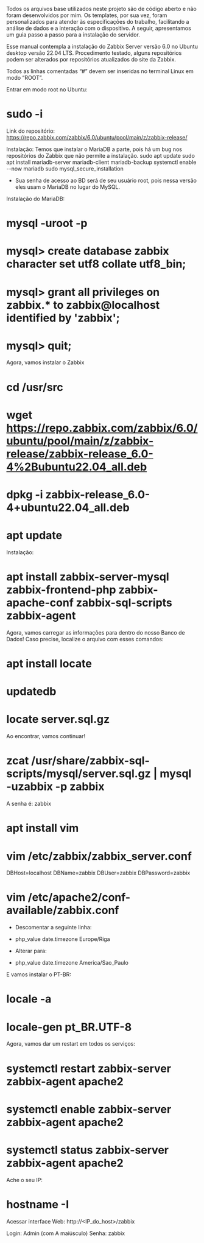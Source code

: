 Todos os arquivos base utilizados neste projeto são de código aberto e não foram desenvolvidos por mim. Os templates, por sua vez, foram personalizados para atender às especificações do trabalho, facilitando a análise de dados e a interação com o dispositivo. 
A seguir, apresentamos um guia passo a passo para a instalação do servidor.

Esse manual contempla a instalação do Zabbix Server versão 6.0 no Ubuntu desktop versão 22.04 LTS.
Procedimento testado, alguns repositórios podem ser alterados por repositórios atualizados do site da Zabbix.

Todos as linhas comentadas “#” devem ser inseridas no terminal Linux em modo “ROOT”.

Entrar em modo root no Ubuntu:
# sudo -i

Link do repositório:
https://repo.zabbix.com/zabbix/6.0/ubuntu/pool/main/z/zabbix-release/

Instalação:
Temos que instalar o MariaDB a parte, pois há um bug nos repositórios do Zabbix que não permite a instalação.
sudo apt update
sudo apt install mariadb-server mariadb-client mariadb-backup
systemctl enable --now mariadb
sudo mysql_secure_installation

- Sua senha de acesso ao BD será de seu usuário root, pois nessa versão eles usam o MariaDB no lugar do MySQL.

Instalação do MariaDB:
# mysql -uroot -p
# mysql> create database zabbix character set utf8 collate utf8_bin;
# mysql> grant all privileges on zabbix.* to zabbix@localhost identified by 'zabbix';
# mysql> quit;

Agora, vamos instalar o Zabbix
# cd /usr/src
# wget https://repo.zabbix.com/zabbix/6.0/ubuntu/pool/main/z/zabbix-release/zabbix-release_6.0-4%2Bubuntu22.04_all.deb
# dpkg -i zabbix-release_6.0-4+ubuntu22.04_all.deb
# apt update 

Instalação:
# apt install zabbix-server-mysql zabbix-frontend-php zabbix-apache-conf zabbix-sql-scripts zabbix-agent

Agora, vamos carregar as informações para dentro do nosso Banco de Dados!
Caso precise, localize o arquivo com esses comandos:
# apt install locate
# updatedb
# locate server.sql.gz

Ao encontrar, vamos continuar!
# zcat /usr/share/zabbix-sql-scripts/mysql/server.sql.gz | mysql -uzabbix -p zabbix

A senha é: zabbix

# apt install vim
# vim /etc/zabbix/zabbix_server.conf

DBHost=localhost
DBName=zabbix
DBUser=zabbix
DBPassword=zabbix

# vim /etc/apache2/conf-available/zabbix.conf

- Descomentar a seguinte linha:
- php_value date.timezone Europe/Riga

- Alterar para:
- php_value date.timezone America/Sao_Paulo

E vamos instalar o PT-BR:
# locale -a
# locale-gen pt_BR.UTF-8

Agora, vamos dar um restart em todos os serviços:
# systemctl restart zabbix-server zabbix-agent apache2
# systemctl enable zabbix-server zabbix-agent apache2
# systemctl status zabbix-server zabbix-agent apache2

Ache o seu IP:
# hostname -I

Acessar interface Web:
http://<IP_do_host>/zabbix

Login: Admin (com A maiúsculo)
Senha: zabbix



